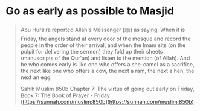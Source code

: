 # Go as early as possible to Masjid



> Abu Huraira reported Allah's Messenger (ﷺ) as saying: When it is Friday, the angels stand at every door of the mosque and record the people in the order of their arrival, and when the Imam sits (on the pulpit for delivering the sermon) they fold up their sheets (manuscripts of the Qur'an) and listen to the mention (of Allah). And he who comes early is like one who offers a she-camel as a sacrifice, the next like one who offers a cow, the next a ram, the next a hen, the next an egg.
>
> Sahih Muslim 850b Chapter 7: The virtue of going out early on Friday, Book 7: The Book of Prayer - Friday [https://sunnah.com/muslim:850b](https://sunnah.com/muslim:850b)
